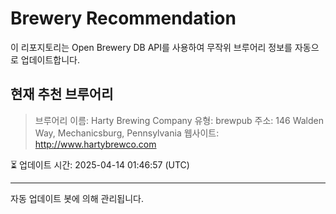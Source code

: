# Brewery Recommendation

이 리포지토리는 Open Brewery DB API를 사용하여 무작위 브루어리 정보를 자동으로 업데이트합니다.

## 현재 추천 브루어리
> 브루어리 이름: Harty Brewing Company
유형: brewpub
주소: 146 Walden Way, Mechanicsburg, Pennsylvania
웹사이트: http://www.hartybrewco.com

⏳ 업데이트 시간: 2025-04-14 01:46:57 (UTC)

---
자동 업데이트 봇에 의해 관리됩니다.